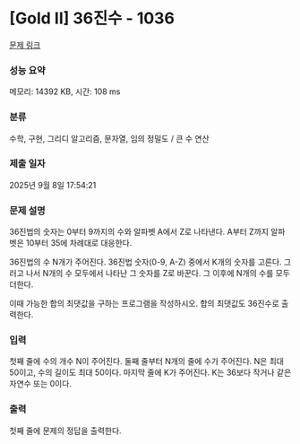# [Gold II] 36진수 - 1036 

[문제 링크](https://www.acmicpc.net/problem/1036) 

### 성능 요약

메모리: 14392 KB, 시간: 108 ms

### 분류

수학, 구현, 그리디 알고리즘, 문자열, 임의 정밀도 / 큰 수 연산

### 제출 일자

2025년 9월 8일 17:54:21

### 문제 설명

<p>36진법의 숫자는 0부터 9까지의 수와 알파벳 A에서 Z로 나타낸다. A부터 Z까지 알파벳은 10부터 35에 차례대로 대응한다.</p>

<p>36진법의 수 N개가 주어진다. 36진법 숫자(0-9, A-Z) 중에서 K개의 숫자를 고른다. 그러고 나서 N개의 수 모두에서 나타난 그 숫자를 Z로 바꾼다. 그 이후에 N개의 수를 모두 더한다.</p>

<p>이때 가능한 합의 최댓값을 구하는 프로그램을 작성하시오. 합의 최댓값도 36진수로 출력한다.</p>

### 입력 

 <p>첫째 줄에 수의 개수 N이 주어진다. 둘째 줄부터 N개의 줄에 수가 주어진다. N은 최대 50이고, 수의 길이도 최대 50이다. 마지막 줄에 K가 주어진다. K는 36보다 작거나 같은 자연수 또는 0이다.</p>

### 출력 

 <p>첫째 줄에 문제의 정답을 출력한다.</p>


